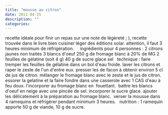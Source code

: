 ```yaml
---
title: "mousse au citron"
date: 2011-04-25
description: ""
categories: 
---
```


          
 recette idéale pour finir un repas sur une note de légèreté ; ), recette trouvée dans le livre bien cuisiner léger des éditions solar.   attention, il faut 3 heures minimum de réfrigération.   &nbsp;      &nbsp;   ingrédients pour 4 personnes :   2 citrons jaunes non traités   3 blancs d'oeuf   250 g de fromage blanc à 20% de MG   2 feuilles de gélatine (soit 4 g)   40 g de sucre glace   sel   &nbsp;   technique :   faire tremper les feuilles de gélatine dans un bol d'eau froide.   laver les citrons et raper le zeste de l'un d'entre eux. presser les de facon à obtenir environ 5 cl de jus de citron.   mélanger le fromage blanc avec le zeste et le jus de citron.   essorer la gelatine et la faire fondre dans une casserole avec 1 CAS d'eau à feu doux. l'incorporer au fromage blanc en&nbsp;   fouettant.&nbsp;   battre les blancs d'oeuf en neige avec une pincée de sel. incorporer le sucre glace. ajouter les délicatement à la préparation au fromage blanc.&nbsp;   verser la mousse dans 4 ramequins et réfrigérer pendant minimum 3 heures.   &nbsp;   nutrition : 1 ramequin apporte 50 g de viande, 10 g de sucre. 

                          
